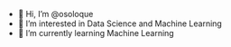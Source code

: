 - 👋 Hi, I’m @osoloque
- 👀 I’m interested in Data Science and Machine Learning
- 🌱 I’m currently learning Machine Learning

<!---
osoloque/osoloque is a ✨ special ✨ repository because its `README.md` (this file) appears on your GitHub profile.
You can click the Preview link to take a look at your changes.
--->
